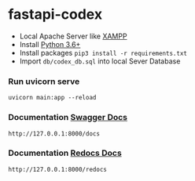 # fastapi-codex
* Local Apache Server like [XAMPP]([https://www.apachefriends.org/download.html])
* Install [Python 3.6+]([https://www.python.org/])
* Install packages `pip3 install -r requirements.txt`
* Import ```db/codex_db.sql``` into local Sever Database

### Run uvicorn serve

```
uvicorn main:app --reload
```

### Documentation [Swagger Docs]([http://127.0.0.1:8000/docs])
```
http://127.0.0.1:8000/docs
```
### Documentation [Redocs Docs]([http://127.0.0.1:8000/redocs])
```
http://127.0.0.1:8000/redocs
```